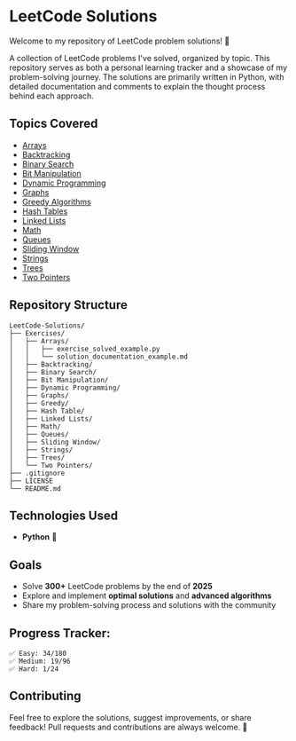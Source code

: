# LeetCode Solutions

Welcome to my repository of LeetCode problem solutions! 🚀

A collection of LeetCode problems I've solved, organized by topic. This repository serves as both a personal learning tracker and a showcase of my problem-solving journey. The solutions are primarily written in Python, with detailed documentation and comments to explain the thought process behind each approach.

## Topics Covered

- [Arrays ](./Exercises/Arrays/)
- [Backtracking](./Exercises/Backtracking/)
- [Binary Search](./Exercises/Binary%20Search/)
- [Bit Manipulation](./Exercises/Bit%20Manipulation/)
- [Dynamic Programming](./Exercises/Dynamic%20Programming/)
- [Graphs](./Exercises/Graphs/)
- [Greedy Algorithms](./Exercises/Greedy/)
- [Hash Tables](./Exercises/Hash%20Table/)
- [Linked Lists](./Exercises/Linked%20Lists/)
- [Math](./Exercises/Math/)
- [Queues](./Exercises/Queues/)
- [Sliding Window](./Exercises/Sliding%20Window/)
- [Strings](./Exercises/Strings/)
- [Trees](./Exercises/Trees/)
- [Two Pointers](./Exercises/Two%20Pointers/)

## Repository Structure

```
LeetCode-Solutions/
├── Exercises/
│   ├── Arrays/
│   │   ├── exercise_solved_example.py
│   │   └── solution_documentation_example.md
│   ├── Backtracking/
│   ├── Binary Search/
│   ├── Bit Manipulation/
│   ├── Dynamic Programming/
│   ├── Graphs/
│   ├── Greedy/
│   ├── Hash Table/
│   ├── Linked Lists/
│   ├── Math/
│   ├── Queues/
│   ├── Sliding Window/
│   ├── Strings/
│   ├── Trees/
│   └── Two Pointers/
├── .gitignore
├── LICENSE
└── README.md
```

## Technologies Used

- **Python** 🐍

## Goals

- Solve **300+** LeetCode problems by the end of **2025**
- Explore and implement **optimal solutions** and **advanced algorithms**
- Share my problem-solving process and solutions with the community

## Progress Tracker:

```
✅ Easy: 34/180
✅ Medium: 19/96
✅ Hard: 1/24
```

## Contributing

Feel free to explore the solutions, suggest improvements, or share feedback! Pull requests and contributions are always welcome. 🙌
